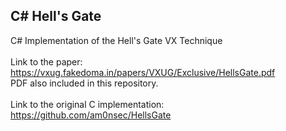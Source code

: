 ## C# Hell's Gate ##
C# Implementation of the Hell's Gate VX Technique 
<br />
<br />
Link to the paper: https://vxug.fakedoma.in/papers/VXUG/Exclusive/HellsGate.pdf
<br /> PDF also included in this repository.
<br />
<br />
Link to the original C implementation: https://github.com/am0nsec/HellsGate
<br />
<br />
